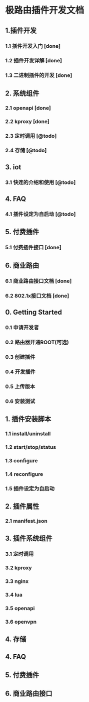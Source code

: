 # 极路由插件开发文档


## 1.插件开发
### 1.1 插件开发入门 [done]
### 1.2 插件开发详解 [done]
### 1.3 二进制插件的开发 [done]

## 2. 系统组件
### 2.1 openapi [done]
### 2.2 kproxy [done]
### 2.3 定时调用 [@todo]
### 2.4 存储 [@todo]




## 3. iot
### 3.1 快连的介绍和使用 [@todo]

## 4. FAQ
### 4.1 插件设定为自启动 [@todo]


## 5. 付费插件
### 5.1 付费插件接口 [done]


## 6. 商业路由
### 6.1 商业路由接口文档 [done]
### 6.2 802.1x接口文档 [done]



## 0. Getting Started
### 0.1 申请开发者
### 0.2 路由器开通ROOT(可选)
### 0.3 创建插件
### 0.4 开发插件
### 0.5 上传版本
### 0.6 安装测试



## 1. 插件安装脚本
### 1.1 install/uninstall
### 1.2 start/stop/status
### 1.3 configure
### 1.4 reconfigure
### 1.5 插件设定为自启动



## 2. 插件属性
### 2.1 manifest.json




## 3. 插件系统组件
### 3.1 定时调用
### 3.2 kproxy
### 3.3 nginx
### 3.4 lua
### 3.5 openapi
### 3.6 openvpn




## 4. 存储

## 4. FAQ

## 5. 付费插件

## 6. 商业路由接口


